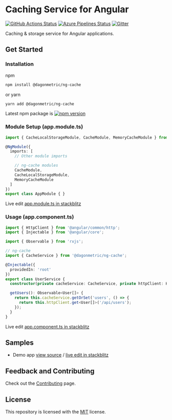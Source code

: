 # Caching Service for Angular

[![GitHub Actions Status](https://github.com/DagonMetric/ng-cache/workflows/Main%20Workflow/badge.svg)](https://github.com/DagonMetric/ng-cache/actions)
[![Azure Pipelines Status](https://dev.azure.com/DagonMetric/ng-cache/_apis/build/status/DagonMetric.ng-cache?branchName=master)](https://dev.azure.com/DagonMetric/ng-cache/_build/latest?definitionId=13&branchName=master)
[![Gitter](https://badges.gitter.im/DagonMetric/general.svg)](https://gitter.im/DagonMetric/general?utm_source=badge&utm_medium=badge&utm_campaign=pr-badge)

Caching & storage service for Angular applications.

## Get Started

### Installation

npm

```bash
npm install @dagonmetric/ng-cache
```

or yarn

```bash
yarn add @dagonmetric/ng-cache
```

Latest npm package is [![npm version](https://badge.fury.io/js/%40dagonmetric%2Fng-cache.svg)](https://www.npmjs.com/package/@dagonmetric/ng-cache)

### Module Setup (app.module.ts)

```typescript
import { CacheLocalStorageModule, CacheModule, MemoryCacheModule } from '@dagonmetric/ng-cache';

@NgModule({
  imports: [
    // Other module imports

    // ng-cache modules
    CacheModule,
    CacheLocalStorageModule,
    MemoryCacheModule
  ]
})
export class AppModule { }
```

Live edit [app.module.ts in stackblitz](https://stackblitz.com/github/dagonmetric/ng-cache/tree/master/samples/demo-app?file=src%2Fapp%2Fapp.module.ts)

### Usage (app.component.ts)

```typescript
import { HttpClient } from '@angular/common/http';
import { Injectable } from '@angular/core';

import { Observable } from 'rxjs';

// ng-cache
import { CacheService } from '@dagonmetric/ng-cache';

@Injectable({
  providedIn: 'root'
})
export class UserService {
  constructor(private cacheService: CacheService, private httpClient: HttpClient) { }

  getUsers(): Observable<User[]> {
    return this.cacheService.getOrSet('users', () => {
      return this.httpClient.get<User[]>('/api/users');
    });
  }
}
```

Live edit [app.component.ts in stackblitz](https://stackblitz.com/github/dagonmetric/ng-cache/tree/master/samples/demo-app?file=src%2Fapp%2Fapp.component.ts)

## Samples

* Demo app [view source](https://github.com/DagonMetric/ng-cache/tree/master/samples/demo-app) / [live edit in stackblitz](https://stackblitz.com/github/dagonmetric/ng-cache/tree/master/samples/demo-app)

## Feedback and Contributing

Check out the [Contributing](https://github.com/DagonMetric/ng-cache/blob/master/CONTRIBUTING.md) page.

## License

This repository is licensed with the [MIT](https://github.com/DagonMetric/ng-cache/blob/master/LICENSE) license.
